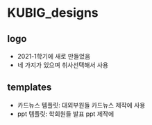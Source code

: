 # KUBIG_designs
## logo
* 2021-1학기에 새로 만들었음
* 네 가지가 있으며 취사선택해서 사용
## templates
* 카드뉴스 템플릿: 대외부원들 카드뉴스 제작에 사용
* ppt 템플릿: 학회원들 발표 ppt 제작에 
